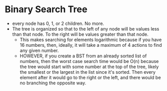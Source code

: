 # Binary Search Tree
- every node has 0, 1, or 2 children. No more. 
- The tree is organized so that to the left of any node will be values less than that node. To the right will be values greater than that node. 
  - This makes searching for elements logarithmic because if you have 16 numbers, then, ideally, it will take a maximum of 4 actions to find any given number. 
  - HOWEVER, if you create a BST from an already sorted list of numbers, then the worst case search time would be O(n) because the tree would start with some number at the top of the tree, likely the smallest or the largest in the list since it's sorted. Then every element after it would go to the right or the left, and there would be no branching the opposite way. 